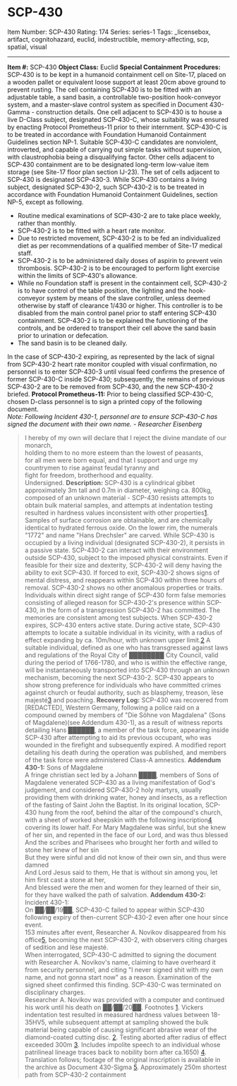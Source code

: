 # SCP-430
Item Number: SCP-430
Rating: 174
Series: series-1
Tags: _licensebox, artifact, cognitohazard, euclid, indestructible, memory-affecting, scp, spatial, visual

---

**Item #:** SCP-430
**Object Class:** Euclid
**Special Containment Procedures:** SCP-430 is to be kept in a humanoid containment cell on Site-17, placed on a wooden pallet or equivalent loose support at least 20cm above ground to prevent rusting. The cell containing SCP-430 is to be fitted with an adjustable table, a sand basin, a controllable two-position hook-conveyor system, and a master-slave control system as specified in Document 430-Gamma - construction details.
One cell adjacent to SCP-430 is to house a live D-Class subject, designated SCP-430-C, whose suitability was ensured by enacting Protocol Prometheus-11 prior to their internment. SCP-430-C is to be treated in accordance with Foundation Humanoid Containment Guidelines section NP-1. Suitable SCP-430-C candidates are nonviolent, introverted, and capable of carrying out simple tasks without supervision, with claustrophobia being a disqualifying factor.
Other cells adjacent to SCP-430 containment are to be designated long-term low-value item storage (see Site-17 floor plan section IJ-23). The set of cells adjacent to SCP-430 is designated SCP-430-3.
While SCP-430 contains a living subject, designated SCP-430-2, such SCP-430-2 is to be treated in accordance with Foundation Humanoid Containment Guidelines, section NP-5, except as following.
  * Routine medical examinations of SCP-430-2 are to take place weekly, rather than monthly.
  * SCP-430-2 is to be fitted with a heart rate monitor.
  * Due to restricted movement, SCP-430-2 is to be fed an individualized diet as per recommendations of a qualified member of Site-17 medical staff.
  * SCP-430-2 is to be administered daily doses of aspirin to prevent vein thrombosis. SCP-430-2 is to be encouraged to perform light exercise within the limits of SCP-430's allowance.
  * While no Foundation staff is present in the containment cell, SCP-430-2 is to have control of the table position, the lighting and the hook-conveyor system by means of the slave controller, unless deemed otherwise by staff of clearance 1/430 or higher. This controller is to be disabled from the main control panel prior to staff entering SCP-430 containment. SCP-430-2 is to be explained the functioning of the controls, and be ordered to transport their cell above the sand basin prior to urination or defecation.
  * The sand basin is to be cleaned daily.

In the case of SCP-430-2 expiring, as represented by the lack of signal from SCP-430-2 heart rate monitor coupled with visual confirmation, no personnel is to enter SCP-430-3 until visual feed confirms the presence of former SCP-430-C inside SCP-430; subsequently, the remains of previous SCP-430-2 are to be removed from SCP-430, and the new SCP-430-2 briefed.
**Protocol Prometheus-11:** Prior to being classified SCP-430-C, chosen D-class personnel is to sign a printed copy of the following document.  
_Note: Following Incident 430-1, personnel are to ensure SCP-430-C has signed the document with their own name. - Researcher Eisenberg_
> I hereby of my own will declare that I reject the divine mandate of our monarch,  
>  holding them to no more esteem than the lowest of peasants,  
>  for all men were born equal, and that I support and urge my countrymen to rise against feudal tyranny and  
>  fight for freedom, brotherhood and equality.  
>  Undersigned.
**Description:** SCP-430 is a cylindrical gibbet approximately 3m tall and 0.7m in diameter, weighing ca. 800kg, composed of an unknown material - SCP-430 resists attempts to obtain bulk material samples, and attempts at indentation testing resulted in hardness values inconsistent with other properties[1](javascript:;). Samples of surface corrosion are obtainable, and are chemically identical to hydrated ferrous oxide. On the lower rim, the numerals "1772" and name "Hans Drechsler" are carved.
While SCP-430 is occupied by a living individual (designated SCP-430-2), it persists in a passive state. SCP-430-2 can interact with their environment outside SCP-430, subject to the imposed physical constraints. Even if feasible for their size and dexterity, SCP-430-2 will deny having the ability to exit SCP-430. If forced to exit, SCP-430-2 shows signs of mental distress, and reappears within SCP-430 within three hours of removal. SCP-430-2 shows no other anomalous properties or traits.
Individuals within direct sight range of SCP-430 form false memories consisting of alleged reason for SCP-430-2's presence within SCP-430, in the form of a transgression SCP-430-2 has committed. The memories are consistent among test subjects.
When SCP-430-2 expires, SCP-430 enters active state. During active state, SCP-430 attempts to locate a suitable individual in its vicinity, with a radius of effect expanding by ca. 10m/hour, with unknown upper limit.[2](javascript:;) A suitable individual, defined as one who has transgressed against laws and regulations of the Royal City of ████████ City Council, valid during the period of 1766-1780, and who is within the effective range, will be instantaneously transported into SCP-430 through an unknown mechanism, becoming the next SCP-430-2.
SCP-430 appears to show strong preference for individuals who have committed crimes against church or feudal authority, such as blasphemy, treason, lèse majesté[3](javascript:;) and poaching.
**Recovery Log:** SCP-430 was recovered from [REDACTED], Western Germany, following a police raid on a compound owned by members of "Die Söhne von Magdalena" (Sons of Magdalene)(see Addendum 430-1), as a result of witness reports detailing Hans ██████, a member of the task force, appearing inside SCP-430 after attempting to aid its previous occupant, who was wounded in the firefight and subsequently expired. A modified report detailing his death during the operation was published, and members of the task force were administered Class-A amnestics.
**Addendum 430-1:** Sons of Magdalene  
A fringe christian sect led by a Johann ████, members of Sons of Magdalene venerated SCP-430 as a living manifestation of God's judgement, and considered SCP-430-2 holy martyrs, usually providing them with drinking water, honey and insects, as a reflection of the fasting of Saint John the Baptist. In its original location, SCP-430 hung from the roof, behind the altar of the compound's church, with a sheet of worked sheepskin with the following inscription[4](javascript:;) covering its lower half.
> For Mary Magdalene was sinful, but she knew of her sin, and repented in the face of our Lord, and was thus blessed  
>  And the scribes and Pharisees who brought her forth and willed to stone her knew of her sin  
>  But they were sinful and did not know of their own sin, and thus were damned  
>  And Lord Jesus said to them, He that is without sin among you, let him first cast a stone at her,  
>  And blessed were the men and women for they learned of their sin, for they have walked the path of salvation.
**Addendum 430-2:**
> Incident 430-1:  
>  On ██/██/19██, SCP-430-C failed to appear within SCP-430 following expiry of then-current SCP-430-2 even after one hour since event.  
>  153 minutes after event, Researcher A. Novikov disappeared from his office[5](javascript:;), becoming the next SCP-430-2, with observers citing charges of sedition and lèse majesté.  
>  When interrogated, SCP-430-C admitted to signing the document with Researcher A. Novikov's name, claiming to have overheard it from security personnel, and citing "I never signed shit with my own name, and not gonna start now" as a reason. Examination of the signed sheet confirmed this finding. SCP-430-C was terminated on disciplinary charges.  
>  Researcher A. Novikov was provided with a computer and continued his work until his death on ██/██/20██.
Footnotes
[1](javascript:;). Vickers indentation test resulted in measured hardness values between 18-35HV5, while subsequent attempt at sampling showed the bulk material being capable of causing significant abrasive wear of the diamond-coated cutting disc.
[2](javascript:;). Testing aborted after radius of effect exceeded 300m
[3](javascript:;). Includes impolite speech to an individual whose patrilineal lineage traces back to nobility born after ca.1650)
[4](javascript:;). Translation follows; footage of the original inscription is available in the archive as Document 430-Sigma
[5](javascript:;). Approximately 250m shortest path from SCP-430-2 containment